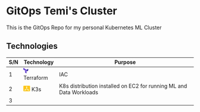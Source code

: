 # GitOps Temi's Cluster

This is the GitOps Repo for my personal Kubernetes ML Cluster


## Technologies

|S/N  | Technology  |Purpose|  
|---|---|---|
| 1  | ![](./assets/imgs/terraform.jpg) Terraform| IAC   |
| 2  | ![](./assets/imgs/k3s.jpg) K3s  | K8s distribution installed on EC2 for running ML and Data Workloads   |
| 3  |   |   |

